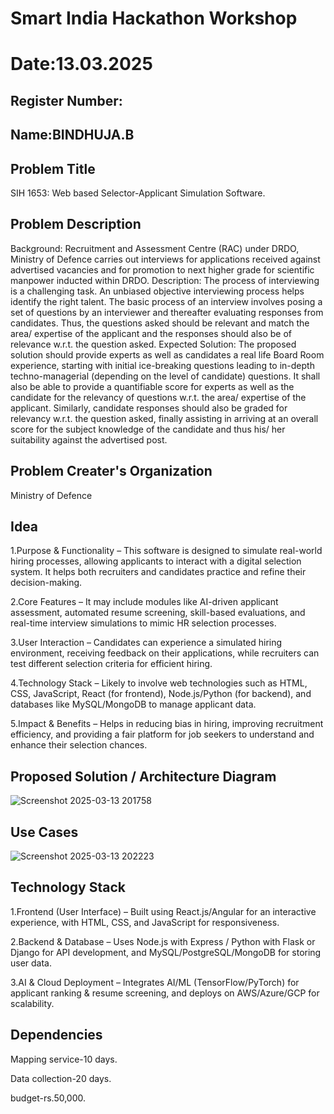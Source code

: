 # Smart India Hackathon Workshop
# Date:13.03.2025
## Register Number:
## Name:BINDHUJA.B
## Problem Title
SIH 1653: Web based Selector-Applicant Simulation Software. 
## Problem Description
Background: Recruitment and Assessment Centre (RAC) under DRDO, Ministry of Defence carries out interviews for applications received against advertised vacancies and for promotion to next higher grade for scientific manpower inducted within DRDO. Description: The process of interviewing is a challenging task. An unbiased objective interviewing process helps identify the right talent. The basic process of an interview involves posing a set of questions by an interviewer and thereafter evaluating responses from candidates. Thus, the questions asked should be relevant and match the area/ expertise of the applicant and the responses should also be of relevance w.r.t. the question asked. Expected Solution: The proposed solution should provide experts as well as candidates a real life Board Room experience, starting with initial ice-breaking questions leading to in-depth techno-managerial (depending on the level of candidate) questions. It shall also be able to provide a quantifiable score for experts as well as the candidate for the relevancy of questions w.r.t. the area/ expertise of the applicant. Similarly, candidate responses should also be graded for relevancy w.r.t. the question asked, finally assisting in arriving at an overall score for the subject knowledge of the candidate and thus his/ her suitability against the advertised post.

## Problem Creater's Organization
Ministry of Defence

## Idea
1.Purpose & Functionality – This software is designed to simulate real-world hiring processes, allowing applicants to interact with a digital selection system. It helps both recruiters and candidates practice and refine their decision-making.

2.Core Features – It may include modules like AI-driven applicant assessment, automated resume screening, skill-based evaluations, and real-time interview simulations to mimic HR selection processes.

3.User Interaction – Candidates can experience a simulated hiring environment, receiving feedback on their applications, while recruiters can test different selection criteria for efficient hiring.

4.Technology Stack – Likely to involve web technologies such as HTML, CSS, JavaScript, React (for frontend), Node.js/Python (for backend), and databases like MySQL/MongoDB to manage applicant data.

5.Impact & Benefits – Helps in reducing bias in hiring, improving recruitment efficiency, and providing a fair platform for job seekers to understand and enhance their selection chances.




## Proposed Solution / Architecture Diagram
![Screenshot 2025-03-13 201758](https://github.com/user-attachments/assets/7856c8ca-2bf9-4c10-814f-54dd933a2434)


## Use Cases
![Screenshot 2025-03-13 202223](https://github.com/user-attachments/assets/e8f72fb8-6ff4-456f-9ad8-7072ec2c359b)


## Technology Stack
1.Frontend (User Interface) – Built using React.js/Angular for an interactive experience, with HTML, CSS, and JavaScript for responsiveness.

2.Backend & Database – Uses Node.js with Express / Python with Flask or Django for API development, and MySQL/PostgreSQL/MongoDB for storing user data.

3.AI & Cloud Deployment – Integrates AI/ML (TensorFlow/PyTorch) for applicant ranking & resume screening, and deploys on AWS/Azure/GCP for scalability.


## Dependencies

Mapping service-10 days.

Data collection-20 days.

budget-rs.50,000.

